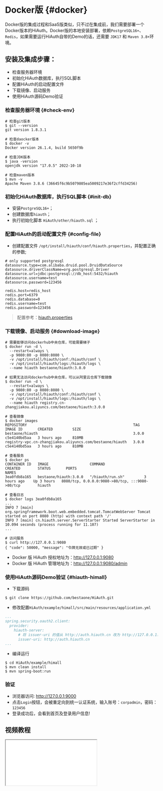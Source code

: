 # Docker版 {#docker}
Docker版的集成过程和SaaS版类似，只不过在集成前，我们需要部署一个Docker版本的HiAuth。Docker版的本地安装部署，依赖`PostgreSQL16+`、`Redis`，如果需要运行HiAuth自带的Demo的话，还需要 `JDK17` 和 `Maven 3.8+`环境。

## 安装及集成步骤：
- 检查服务器环境
- 初始化HiAuth数据库，执行SQL脚本
- 配置HiAuth的启动配置文件
- 下载镜像、启动服务
- 使用HiAuth源码Demo验证

### 检查服务器环境 {#check-env}
```shell
# 检查git版本
$ git --version
git version 1.8.3.1

# 检查daocker版本
$ docker -v
Docker version 26.1.4, build 5650f9b

# 检查JDK版本
$ java -version
openjdk version "17.0.5" 2022-10-18

# 检查maven版本
$ mvn -v
Apache Maven 3.8.6 (36645f6c9b5079805ea5009217e36f2cffd34256)
```

### 初始化HiAuth数据库，执行SQL脚本 {#init-db}
- 安装`PostgreSQL16+`；
- 创建数据库`hiauth`；
- 执行初始化脚本 `HiAuth/other/hiauth.sql` ；

### 配置HiAuth的启动配置文件 {#config-file}
- 创建配置文件 `/opt/install/hiauth/conf/hiauth.properties`，并配置正确的参数;
```properties [hiauth.properties]
# only supported postgresql
datasource.type=com.alibaba.druid.pool.DruidDataSource
datasource.driverClassName=org.postgresql.Driver
datasource.url=jdbc:postgresql://db_host:5432/hiauth
datasource.username=test
datasource.password=123456

redis.host=redis_host
redis.port=6379
redis.database=0
redis.username=test
redis.password=123456
```
> 配置参考：[hiauth.properties](https://github.com/bestaone/HiAuth/blob/master/other/hiauth.properties)

### 下载镜像、启动服务 {#download-image}
```shell
# 需要能够访问dockerhub中央仓库，可能需要梯子
$ docker run -d \
  --restart=always \
  -p 9080:80 -p 8080:8080 \
  -v /opt/install/hiauth/conf:/hiauth/conf \
  -v /opt/install/hiauth/logs:/hiauth/logs \
  --name hiauth bestaone/hiauth:3.0.0
  
# 如果无法访问dockerhub中央仓库，可以从阿里云仓库下载镜像
$ docker run -d \
  --restart=always \
  -p 9080:80 -p 8080:8080 \
  -v /opt/install/hiauth/conf:/hiauth/conf \
  -v /opt/install/hiauth/logs:/hiauth/logs \
  --name hiauth registry.cn-zhangjiakou.aliyuncs.com/bestaone/hiauth:3.0.0
  
# 查看镜像  
$ docker images
REPOSITORY                                                 TAG           IMAGE ID       CREATED         SIZE
bestaone/hiauth                                            3.0.0         c5e4140bd5aa   3 hours ago     810MB
registry-vpc.cn-zhangjiakou.aliyuncs.com/bestaone/hiauth   3.0.0         c5e4140bd5aa   3 hours ago     810MB

# 查看服务
$ docker ps
CONTAINER ID   IMAGE                   COMMAND                  CREATED        STATUS       PORTS                                                  NAMES
3ea0fdb8a165   bestaone/hiauth:3.0.0   "/hiauth/run.sh"         3 hours ago    Up 3 hours   8080/tcp, 0.0.0.0:9080->80/tcp, :::9080->80/tcp        hiauth

# 查看日志
$ docker logs 3ea0fdb8a165
...
INFO 7 [main] org.springframework.boot.web.embedded.tomcat.TomcatWebServer Tomcat started on port 8080 (http) with context path '/'
INFO 7 [main] cn.hiauth.server.ServerStarter Started ServerStarter in 10.094 seconds (process running for 11.107)
...

# 访问服务
$ curl http://127.0.0.1:9080
{ "code": 50000, "message": "令牌无效或已过期" }
```
- Docker 版 HiAuth 授权地址为：http://127.0.0.1:9080
- Docker 版 HiAuth 管理地址为：http://127.0.0.1:9080/admin

### 使用HiAuth源码Demo验证 {#hiauth-himall}
- 下载源码
```shell
$ git clone https://github.com/bestaone/HiAuth.git
```
- 修改配置`HiAuth/example/himall/src/main/resources/application.yml`
```yaml
...
spring.security.oauth2.client:
  provider:
    hiauth-server:
      # 将 issuer-uri 的值从 http://auth.hiauth.cn 改为 http://127.0.0.1:9080
      issuer-uri: http://auth.hiauth.cn
...
```
- 编译运行
```shell
$ cd HiAuth/example/himall
$ mvn clean install
$ mvn spring-boot:run
```

### 验证
- 浏览器访问: http://127.0.0.1:9000
- 点击`Login`按钮，会被重定向到统一认证系统，输入账号：`corpadmin`，密码：`123456`
- 登录成功后，会看到首页及登录用户信息!

## 视频教程
<iframe src="//player.bilibili.com/player.html?bvid=BV14hZEYmEEq&page=1" allowfullscreen></iframe>